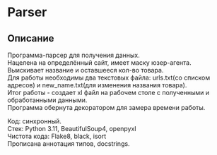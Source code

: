 # Parser
## Описание
Программа-парсер для получения данных.  
Нацелена на определённый сайт, имеет маску юзер-агента.  
Выискивает название и оставшееся кол-во товара.  
Для работы необходимы два текстовых файла: urls.txt(со списком адресов) и new_name.txt(для изменения названия товара).  
Итог работы - создает xl файл на рабочем столе с полученными и обработанными данными.  
Программа обернута декоратором для замера времени работы.  
  
Код: синхронный.  
Стек: Python 3.11, BeautifulSoup4, openpyxl  
Чистота кода: Flake8, black, isort  
Прописана аннотация типов, docstrings.   
